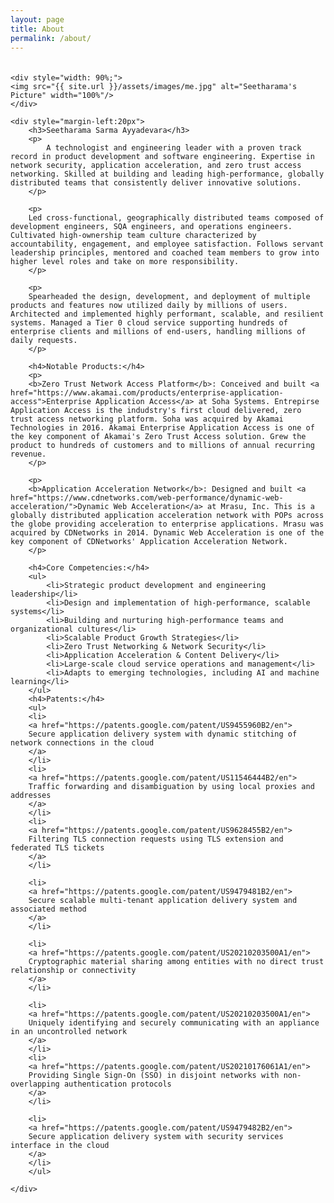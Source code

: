 ```yaml
---
layout: page
title: About
permalink: /about/
---
```



<div style="display: flex; align-content: space-between; justify-content: left; margin-top: 20px; ">

    <div style="width: 90%;">
    <img src="{{ site.url }}/assets/images/me.jpg" alt="Seetharama's Picture" width="100%"/>
    </div>

    <div style="margin-left:20px">
        <h3>Seetharama Sarma Ayyadevara</h3>
        <p>
            A technologist and engineering leader with a proven track record in product development and software engineering. Expertise in network security, application acceleration, and zero trust access networking. Skilled at building and leading high-performance, globally distributed teams that consistently deliver innovative solutions.
        </p>

        <p>
        Led cross-functional, geographically distributed teams composed of development engineers, SQA engineers, and operations engineers. Cultivated high-ownership team culture characterized by accountability, engagement, and employee satisfaction. Follows servant leadership principles, mentored and coached team members to grow into higher level roles and take on more responsibility.
        </p>

        <p>
        Spearheaded the design, development, and deployment of multiple products and features now utilized daily by millions of users. Architected and implemented highly performant, scalable, and resilient systems. Managed a Tier 0 cloud service supporting hundreds of enterprise clients and millions of end-users, handling millions of daily requests.
        </p>

        <h4>Notable Products:</h4>
        <p>
        <b>Zero Trust Network Access Platform</b>: Conceived and built <a href="https://www.akamai.com/products/enterprise-application-access">Enterprise Application Access</a> at Soha Systems. Entrepirse Application Access is the indudstry's first cloud delivered, zero trust access networking platform. Soha was acquired by Akamai Technologies in 2016. Akamai Enterprise Application Access is one of the key component of Akamai's Zero Trust Access solution. Grew the product to hundreds of customers and to millions of annual recurring revenue.
        </p>

        <p>
        <b>Application Acceleration Network</b>: Designed and built <a href="https://www.cdnetworks.com/web-performance/dynamic-web-acceleration/">Dynamic Web Acceleration</a> at Mrasu, Inc. This is a globally distributed application acceleration network with POPs across the globe providing acceleration to enterprise applications. Mrasu was acquired by CDNetworks in 2014. Dynamic Web Acceleration is one of the key component of CDNetworks' Application Acceleration Network.
        </p>

        <h4>Core Competencies:</h4>
        <ul>
            <li>Strategic product development and engineering leadership</li>
            <li>Design and implementation of high-performance, scalable systems</li>
            <li>Building and nurturing high-performance teams and organizational cultures</li>
            <li>Scalable Product Growth Strategies</li>
            <li>Zero Trust Networking & Network Security</li>
            <li>Application Acceleration & Content Delivery</li>
            <li>Large-scale cloud service operations and management</li>
            <li>Adapts to emerging technologies, including AI and machine learning</li>
        </ul>
        <h4>Patents:</h4>
        <ul>
        <li>
        <a href="https://patents.google.com/patent/US9455960B2/en">
        Secure application delivery system with dynamic stitching of network connections in the cloud
        </a>
        </li>
        <li>
        <a href="https://patents.google.com/patent/US11546444B2/en">
        Traffic forwarding and disambiguation by using local proxies and addresses
        </a>
        </li>
        <li>
        <a href="https://patents.google.com/patent/US9628455B2/en">
        Filtering TLS connection requests using TLS extension and federated TLS tickets
        </a>
        </li>

        <li>
        <a href="https://patents.google.com/patent/US9479481B2/en">
        Secure scalable multi-tenant application delivery system and associated method
        </a>
        </li>

        <li>
        <a href="https://patents.google.com/patent/US20210203500A1/en">
        Cryptographic material sharing among entities with no direct trust relationship or connectivity
        </a>
        </li>

        <li>
        <a href="https://patents.google.com/patent/US20210203500A1/en">
        Uniquely identifying and securely communicating with an appliance in an uncontrolled network
        </a>
        </li>
        <li>
        <a href="https://patents.google.com/patent/US20210176061A1/en">
        Providing Single Sign-On (SSO) in disjoint networks with non-overlapping authentication protocols
        </a>
        </li>

        <li>
        <a href="https://patents.google.com/patent/US9479482B2/en">
        Secure application delivery system with security services interface in the cloud
        </a>
        </li>
        </ul>

    </div>
</div>
